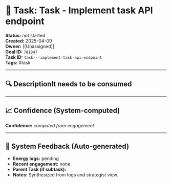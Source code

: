 
# 📝 Task: Task - Implement task API endpoint

**Status:** not started  
**Created:** 2025-04-09  
**Owner:** [[Unassigned]]  
**Goal ID:** `781847`  
**Task ID:** `task---implement-task-api-endpoint`  
**Tags:** #task

---

## 🔍 DescriptionIt needs to be consumed

---

## 📈 Confidence (System-computed)
**Confidence:** _computed from engagement_  

---

## 🧠 System Feedback (Auto-generated)
- **Energy logs:** pending  
- **Recent engagement:** none  
- **Parent Task (if subtask):**  
- **Notes:** Synthesized from logs and strategist view.
